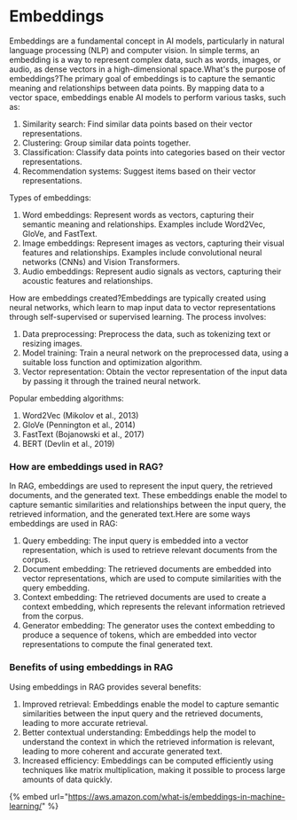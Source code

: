 # Embeddings

Embeddings are a fundamental concept in AI models, particularly in natural language processing (NLP) and computer vision. In simple terms, an embedding is a way to represent complex data, such as words, images, or audio, as dense vectors in a high-dimensional space.What's the purpose of embeddings?The primary goal of embeddings is to capture the semantic meaning and relationships between data points. By mapping data to a vector space, embeddings enable AI models to perform various tasks, such as:

1. Similarity search: Find similar data points based on their vector representations.
2. Clustering: Group similar data points together.
3. Classification: Classify data points into categories based on their vector representations.
4. Recommendation systems: Suggest items based on their vector representations.

Types of embeddings:

1. Word embeddings: Represent words as vectors, capturing their semantic meaning and relationships. Examples include Word2Vec, GloVe, and FastText.
2. Image embeddings: Represent images as vectors, capturing their visual features and relationships. Examples include convolutional neural networks (CNNs) and Vision Transformers.
3. Audio embeddings: Represent audio signals as vectors, capturing their acoustic features and relationships.

How are embeddings created?Embeddings are typically created using neural networks, which learn to map input data to vector representations through self-supervised or supervised learning. The process involves:

1. Data preprocessing: Preprocess the data, such as tokenizing text or resizing images.
2. Model training: Train a neural network on the preprocessed data, using a suitable loss function and optimization algorithm.
3. Vector representation: Obtain the vector representation of the input data by passing it through the trained neural network.

Popular embedding algorithms:

1. Word2Vec (Mikolov et al., 2013)
2. GloVe (Pennington et al., 2014)
3. FastText (Bojanowski et al., 2017)
4. BERT (Devlin et al., 2019)

### How are embeddings used in RAG?

In RAG, embeddings are used to represent the input query, the retrieved documents, and the generated text. These embeddings enable the model to capture semantic similarities and relationships between the input query, the retrieved information, and the generated text.Here are some ways embeddings are used in RAG:

1. Query embedding: The input query is embedded into a vector representation, which is used to retrieve relevant documents from the corpus.
2. Document embedding: The retrieved documents are embedded into vector representations, which are used to compute similarities with the query embedding.
3. Context embedding: The retrieved documents are used to create a context embedding, which represents the relevant information retrieved from the corpus.
4. Generator embedding: The generator uses the context embedding to produce a sequence of tokens, which are embedded into vector representations to compute the final generated text.

### Benefits of using embeddings in RAG

Using embeddings in RAG provides several benefits:

1. Improved retrieval: Embeddings enable the model to capture semantic similarities between the input query and the retrieved documents, leading to more accurate retrieval.
2. Better contextual understanding: Embeddings help the model to understand the context in which the retrieved information is relevant, leading to more coherent and accurate generated text.
3. Increased efficiency: Embeddings can be computed efficiently using techniques like matrix multiplication, making it possible to process large amounts of data quickly.

{% embed url="https://aws.amazon.com/what-is/embeddings-in-machine-learning/" %}
